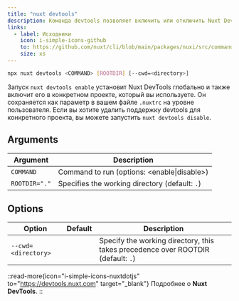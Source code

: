 ```yaml
---
title: "nuxt devtools"
description: Команда devtools позволяет включить или отключить Nuxt DevTools для каждого проекта.
links:
  - label: Исходники
    icon: i-simple-icons-github
    to: https://github.com/nuxt/cli/blob/main/packages/nuxi/src/commands/devtools.ts
    size: xs
---
```


<!--devtools-cmd-->
```bash [Terminal]
npx nuxt devtools <COMMAND> [ROOTDIR] [--cwd=<directory>]
```
<!--/devtools-cmd-->

Запуск `nuxt devtools enable` установит Nuxt DevTools глобально и также включит его в конкретном проекте, который вы используете. Он сохраняется как параметр в вашем файле `.nuxtrc` на уровне пользователя. Если вы хотите удалить поддержку devtools для конкретного проекта, вы можете запустить `nuxt devtools disable`.

## Arguments

<!--devtools-args-->
Argument | Description
--- | ---
`COMMAND` | Command to run (options: <enable\|disable>)
`ROOTDIR="."` | Specifies the working directory (default: `.`)
<!--/devtools-args-->

## Options

<!--devtools-opts-->
Option | Default | Description
--- | --- | ---
`--cwd=<directory>` |  | Specify the working directory, this takes precedence over ROOTDIR (default: `.`)
<!--/devtools-opts-->

::read-more{icon="i-simple-icons-nuxtdotjs" to="https://devtools.nuxt.com" target="\_blank"}
Подробнее о **Nuxt DevTools**.
::
